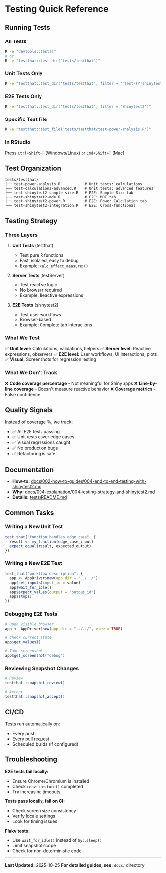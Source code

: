 # Testing Quick Reference

## Running Tests

### All Tests
```bash
R -e "devtools::test()"
# or
R -e "testthat::test_dir('tests/testthat')"
```

### Unit Tests Only
```bash
R -e "testthat::test_dir('tests/testthat', filter = '^test-(?!shinytest2)')"
```

### E2E Tests Only
```bash
R -e "testthat::test_dir('tests/testthat', filter = 'shinytest2')"
```

### Specific Test File
```bash
R -e "testthat::test_file('tests/testthat/test-power-analysis.R')"
```

### In RStudio
Press `Ctrl+Shift+T` (Windows/Linux) or `Cmd+Shift+T` (Mac)

## Test Organization

```
tests/testthat/
├── test-power-analysis.R           # Unit tests: calculations
├── test-calculations-advanced.R    # Unit tests: advanced features
├── test-shinytest2-sample-size.R   # E2E: Sample Size tab
├── test-shinytest2-mde.R           # E2E: MDE tab
├── test-shinytest2-power.R         # E2E: Power Calculation tab
└── test-shinytest2-integration.R   # E2E: Cross-functional
```

## Testing Strategy

### Three Layers

1. **Unit Tests** (testthat)
   - Test pure R functions
   - Fast, isolated, easy to debug
   - Example: `calc_effect_measures()`

2. **Server Tests** (testServer)
   - Test reactive logic
   - No browser required
   - Example: Reactive expressions

3. **E2E Tests** (shinytest2)
   - Test user workflows
   - Browser-based
   - Example: Complete tab interactions

### What We Test

✅ **Unit level:** Calculations, validations, helpers
✅ **Server level:** Reactive expressions, observers
✅ **E2E level:** User workflows, UI interactions, plots
✅ **Visual:** Screenshots for regression testing

### What We Don't Track

❌ **Code coverage percentage** - Not meaningful for Shiny apps
❌ **Line-by-line coverage** - Doesn't measure reactive behavior
❌ **Coverage metrics** - False confidence

## Quality Signals

Instead of coverage %, we track:

- ✅ All E2E tests passing
- ✅ Unit tests cover edge cases
- ✅ Visual regressions caught
- ✅ No production bugs
- ✅ Refactoring is safe

## Documentation

- **How-to:** [docs/002-how-to-guides/004-end-to-end-testing-with-shinytest2.md](docs/002-how-to-guides/004-end-to-end-testing-with-shinytest2.md)
- **Why:** [docs/004-explanation/004-testing-strategy-and-shinytest2.md](docs/004-explanation/004-testing-strategy-and-shinytest2.md)
- **Details:** [tests/README.md](tests/README.md)

## Common Tasks

### Writing a New Unit Test
```r
test_that("function handles edge case", {
  result <- my_function(edge_case_input)
  expect_equal(result, expected_output)
})
```

### Writing a New E2E Test
```r
test_that("workflow description", {
  app <- AppDriver$new(app_dir = "../../")
  app$set_inputs(input_id = value)
  app$wait_for_idle()
  app$expect_values(output = "output_id")
  app$stop()
})
```

### Debugging E2E Tests
```r
# Open visible browser
app <- AppDriver$new(app_dir = "../../", view = TRUE)

# Check current state
app$get_values()

# Take screenshot
app$get_screenshot("debug")
```

### Reviewing Snapshot Changes
```r
# Review
testthat::snapshot_review()

# Accept
testthat::snapshot_accept()
```

## CI/CD

Tests run automatically on:
- Every push
- Every pull request
- Scheduled builds (if configured)

## Troubleshooting

**E2E tests fail locally:**
- Ensure Chrome/Chromium is installed
- Check `renv::restore()` completed
- Try increasing timeouts

**Tests pass locally, fail on CI:**
- Check screen size consistency
- Verify locale settings
- Look for timing issues

**Flaky tests:**
- Use `wait_for_idle()` instead of `Sys.sleep()`
- Limit snapshot scope
- Check for non-deterministic code

---

**Last Updated:** 2025-10-25
**For detailed guides, see:** `docs/` directory
